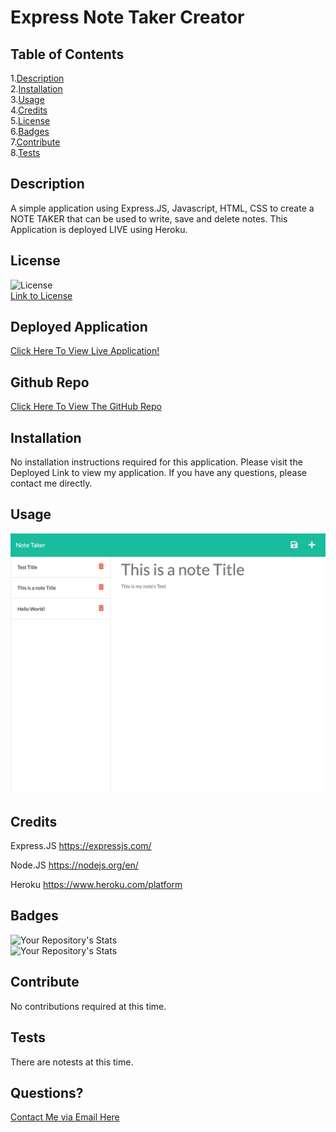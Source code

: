 # Express Note Taker Creator
  ## Table of Contents  
  1.[Description](#Description)  
  2.[Installation](#Installation)  
  3.[Usage](#Usage)  
  4.[Credits](#Credits)  
  5.[License](#License)  
  6.[Badges](#Badges)  
  7.[Contribute](#Contribute)  
  8.[Tests](#Tests)  

  ## Description  
  A simple application using Express.JS, Javascript, HTML, CSS to create a NOTE TAKER that can be used to write, save and delete notes. This Application is deployed LIVE using Heroku. 
  ## License  
  ![License](https://img.shields.io/static/v1?label=license&message=MIT&color=blue)  
  [Link to License](./LICENSE.md)     
  ## Deployed Application  
  [Click Here To View Live Application!](https://guarded-escarpment-51515.herokuapp.com/) 

  ## Github Repo  
  [Click Here To View The GitHub Repo](https://github.com/Kovaceva11/Express.js-NOTE-TAKER) 
  ## Installation  
  No installation instructions required for this application. Please visit the Deployed Link to view my application. If you have any questions, please contact me directly.   
  ## Usage  
  ![Screenshot](Assets/guarded-escarpment-51515.herokuapp.com_notes.png)
  ## Credits  

  Express.JS https://expressjs.com/

  Node.JS https://nodejs.org/en/

  Heroku https://www.heroku.com/platform

   ## Badges  
  ![Your Repository's Stats](https://github-readme-stats.vercel.app/api?username=Kovaceva11&show_icons=true)  
  ![Your Repository's Stats](https://github-readme-stats.vercel.app/api/top-langs/?username=Kovaceva11&theme=blue-green)        
  ## Contribute  
  No contributions required at this time.  
  ## Tests  
  There are notests at this time.  
  ## Questions?  
  [Contact Me via Email Here](mailto:adam.kovacevich.develop@gmail.com)   
      
  